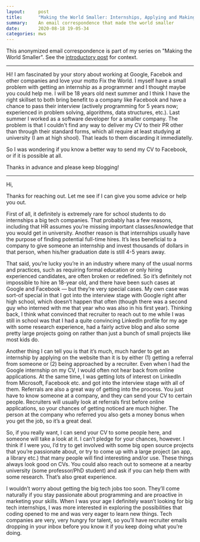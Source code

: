 ```yaml
---
layout:		post
title:		"Making the World Smaller: Internships, Applying and Making it in Big Tech"
summary:	An email correspondence that made the world smaller
date:		2020-08-18 19-05-34
categories:	mws
---
```


This anonymized email correspondence is part of my series on "Making the World Smaller". See the [introductory post](https://www.goldsborough.me/learning/2020/08/09/15-22-26-how_we_learn-_people,_trial_and_error/) for context.

<hr>

Hi!
I am fascinated by your story about working at Google, Facebok and other companies and love your motto Fix the World. I myself have a small problem with getting an internship as a programmer and I thought maybe you could help me.
I will be 18 years old next summer and I think I have the right skillset to both bring benefit to a company like Facebook and have a chance to pass their interview (actively programming for 5 years now; experienced in problem solving, algorithms, data structures, etc.). Last summer I worked as a software developer for a smaller company.
The problem is that I couldn't find any way to deliver my CV to their PR other than through their standard forms, which all require at least studying at university (I am at high shool). That leads to them discarding it immediatelly.

So I was wondering if you know a better way to send my CV to Facebook, or if it is possible at all.

Thanks in advance and please keep blogging!

<hr>

Hi,

Thanks for reaching out. Let me see if I can give you some advice or help you out.

First of all, it definitely is extremely rare for school students to do internships a big tech companies. That probably has a few reasons, including that HR assumes you’re missing important classes/knowledge that you would get in university. Another reason is that internships usually have the purpose of finding potential full-time hires. It’s less beneficial to a company to give someone an internship and invest thousands of dollars in that person, when his/her graduation date is still 4-5 years away.

That said, you’re lucky you’re in an industry where many of the usual norms and practices, such as requiring formal education or only hiring experienced candidates, are often  broken or redefined. So it’s definitely not impossible to hire an 18-year old, and there have been such cases at Google and Facebook — but they’re very special cases. My own case was sort-of special in that I got into the interview stage with Google right after high school, which doesn’t happen that often (though there was a second guy who interned with me that year who was also in his first year). Thinking back, I think what convinced that recruiter to reach out to me while I was still in school was that I had a quite convincing LinkedIn profile for my age with some research experience, had a fairly active blog and also some pretty large projects going on rather than just a bunch of small projects like most kids do.

Another thing I can tell you is that it’s much, much harder to get an internship by applying on the website than it is by either (1) getting a referral from someone or (2) being approached by a recruiter. Even when I had the Google internship on my CV, I would often not hear back from online applications. At the same time, I was getting lots of interest on LinkedIn from Microsoft, Facebook etc. and got into the interview stage with all of them. Referrals are also a great way of getting into the process. You just have to know someone at a company, and they can send your CV to certain people. Recruiters will usually look at referrals first before online applications, so your chances of getting noticed are much higher. The person at the company who referred you also gets a money bonus when you get the job, so it’s a great deal.

So, if you really want, I can send your CV to some people here, and someone will take a look at it. I can’t pledge for your chances, however. I think if I were you, I’d try to get involved with some big open source projects that you’re passionate about, or try to come up with a large project (an app, a library etc.) that many people will find interesting and/or use. These things always look good on CVs. You could also reach out to someone at a nearby university (some professor/PhD student) and ask if you can help them with some research. That’s also great experience.

I wouldn’t worry about getting the big tech jobs too soon. They’ll come naturally if you stay passionate about programming and are proactive in marketing your skills. When I was your age I definitely wasn’t looking for big tech internships, I was more interested in exploring the possibilities that coding opened to me and was very eager to learn new things. Tech companies are very, very hungry for talent, so you’ll have recruiter emails dropping in your inbox before you know it if you keep doing what you’re doing.